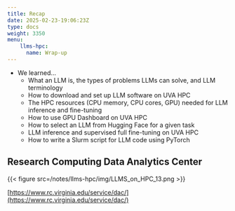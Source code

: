 ```yaml
---
title: Recap
date: 2025-02-23-19:06:23Z
type: docs 
weight: 3350
menu: 
    llms-hpc:
      name: Wrap-up
---
```



* We learned…
  * What an LLM is, the types of problems LLMs can solve, and LLM terminology
  * How to download and set up LLM software on UVA HPC
  * The HPC resources (CPU memory, CPU cores, GPU) needed for LLM inference and fine-tuning
  * How to use GPU Dashboard on UVA HPC
  * How to select an LLM from Hugging Face for a given task
  * LLM inference and supervised full fine-tuning on UVA HPC
  * How to write a Slurm script for LLM code using PyTorch

## Research Computing Data Analytics Center

{{< figure src=/notes/llms-hpc/img/LLMS_on_HPC_13.png >}}

[https://www.rc.virginia.edu/service/dac/](https://www.rc.virginia.edu/service/dac/)



